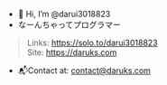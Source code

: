 - 👋 Hi, I’m @darui3018823
- なーんちゃってプログラマー<br>
> Links: https://solo.to/darui3018823<br>
> Site: https://daruks.com<br>
- 📬Contact at: [contact@daruks.com](mailto:contact@daruks.com)<br><br>
